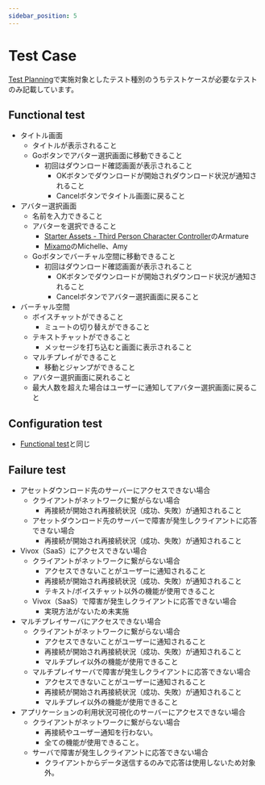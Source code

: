 ```yaml
---
sidebar_position: 5
---
```


# Test Case

[Test Planning](./test-planning.md)で実施対象としたテスト種別のうちテストケースが必要なテストのみ記載しています。

## Functional test

- タイトル画面
  - タイトルが表示されること
  - Goボタンでアバター選択画面に移動できること
    - 初回はダウンロード確認画面が表示されること
      - OKボタンでダウンロードが開始されダウンロード状況が通知されること
      - Cancelボタンでタイトル画面に戻ること
- アバター選択画面
  - 名前を入力できること
  - アバターを選択できること
    - [Starter Assets - Third Person Character Controller](https://assetstore.unity.com/packages/essentials/starter-assets-third-person-character-controller-196526)のArmature
    - [Mixamo](https://www.mixamo.com)のMichelle、Amy
  - Goボタンでバーチャル空間に移動できること
    - 初回はダウンロード確認画面が表示されること
      - OKボタンでダウンロードが開始されダウンロード状況が通知されること
      - Cancelボタンでアバター選択画面に戻ること
- バーチャル空間
  - ボイスチャットができること
    - ミュートの切り替えができること
  - テキストチャットができること
    - メッセージを打ち込むと画面に表示されること
  - マルチプレイができること
    - 移動とジャンプができること
  - アバター選択画面に戻れること
  - 最大人数を超えた場合はユーザーに通知してアバター選択画面に戻ること

## Configuration test

- [Functional test](#functional-test)と同じ

## Failure test

- アセットダウンロード先のサーバーにアクセスできない場合
  - クライアントがネットワークに繋がらない場合
    - 再接続が開始され再接続状況（成功、失敗）が通知されること
  - アセットダウンロード先のサーバーで障害が発生しクライアントに応答できない場合
    - 再接続が開始され再接続状況（成功、失敗）が通知されること
- Vivox（SaaS）にアクセスできない場合
  - クライアントがネットワークに繋がらない場合
    - アクセスできないことがユーザーに通知されること
    - 再接続が開始され再接続状況（成功、失敗）が通知されること
    - テキスト/ボイスチャット以外の機能が使用できること
  - Vivox（SaaS）で障害が発生しクライアントに応答できない場合
    - 実現方法がないため未実施
- マルチプレイサーバにアクセスできない場合
  - クライアントがネットワークに繋がらない場合
    - アクセスできないことがユーザーに通知されること
    - 再接続が開始され再接続状況（成功、失敗）が通知されること
    - マルチプレイ以外の機能が使用できること
  - マルチプレイサーバで障害が発生しクライアントに応答できない場合
    - アクセスできないことがユーザーに通知されること
    - 再接続が開始され再接続状況（成功、失敗）が通知されること
    - マルチプレイ以外の機能が使用できること
- アプリケーションの利用状況可視化のサーバーにアクセスできない場合
  - クライアントがネットワークに繋がらない場合
    - 再接続やユーザー通知を行わない。
    - 全ての機能が使用できること。
  - サーバで障害が発生しクライアントに応答できない場合
    - クライアントからデータ送信するのみで応答は使用しないため対象外。